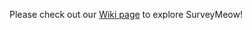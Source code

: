 Please check out our [Wiki page](https://gitlab.cecs.anu.edu.au/u6845200/comp2100_6442-sample-project/wikis/Home/SurveyMeow) to explore SurveyMeow! 
